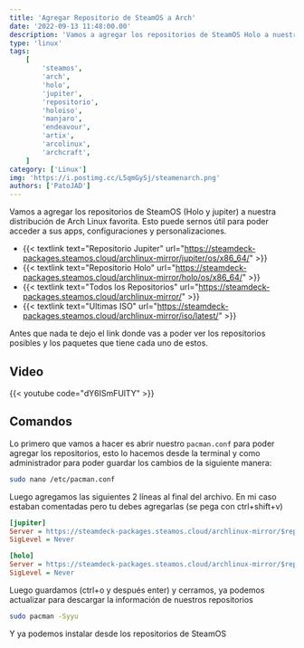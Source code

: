 ```yaml
---
title: 'Agregar Repositorio de SteamOS a Arch'
date: '2022-09-13 11:48:00.00'
description: 'Vamos a agregar los repositorios de SteamOS Holo a nuestra distro favorita de Arch Linux'
type: 'linux'
tags:
    [
        'steamos',
        'arch',
        'holo',
        'jupiter',
        'repositorio',
        'holoiso',
        'manjaro',
        'endeavour',
        'artix',
        'arcolinux',
        'archcraft',
    ]
category: ['Linux']
img: 'https://i.postimg.cc/L5qmGySj/steamenarch.png'
authors: ['PatoJAD']
---
```


Vamos a agregar los repositorios de SteamOS (Holo y jupiter) a nuestra distribución de Arch Linux favorita. Esto puede sernos útil para poder acceder a sus apps, configuraciones y personalizaciones.

-   {{< textlink text="Repositorio Jupiter" url="https://steamdeck-packages.steamos.cloud/archlinux-mirror/jupiter/os/x86_64/" >}}
-   {{< textlink text="Repositorio Holo" url="https://steamdeck-packages.steamos.cloud/archlinux-mirror/holo/os/x86_64/" >}}
-   {{< textlink text="Todos los Repositorios" url="https://steamdeck-packages.steamos.cloud/archlinux-mirror/" >}}
-   {{< textlink text="Ultimas ISO" url="https://steamdeck-packages.steamos.cloud/archlinux-mirror/iso/latest/" >}}

Antes que nada te dejo el link donde vas a poder ver los repositorios posibles y los paquetes que tiene cada uno de estos.

## Video

{{< youtube code="dY6ISmFUlTY" >}}

## Comandos

Lo primero que vamos a hacer es abrir nuestro `pacman.conf` para poder agregar los repositorios, esto lo hacemos desde la terminal y como administrador para poder guardar los cambios de la siguiente manera:

```bash
sudo nano /etc/pacman.conf
```

Luego agregamos las siguientes 2 líneas al final del archivo. En mi caso estaban comentadas pero tu debes agregarlas (se pega con ctrl+shift+v)

```cfg
[jupiter]
Server = https://steamdeck-packages.steamos.cloud/archlinux-mirror/$repo/os/$arch
SigLevel = Never

[holo]
Server = https://steamdeck-packages.steamos.cloud/archlinux-mirror/$repo/os/$arch
SigLevel = Never
```

Luego guardamos (ctrl+o y después enter) y cerramos, ya podemos actualizar para descargar la información de nuestros repositorios

```bash
sudo pacman -Syyu
```

Y ya podemos instalar desde los repositorios de SteamOS
